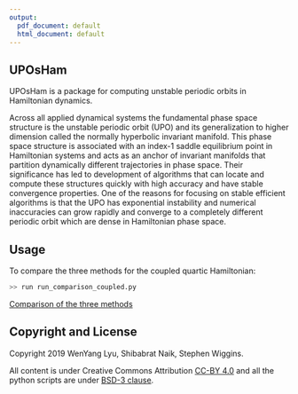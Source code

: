 ```yaml
---
output:
  pdf_document: default
  html_document: default
---
```

## UPOsHam
UPOsHam is a package for computing unstable periodic orbits in Hamiltonian dynamics.

Across all applied dynamical systems the fundamental phase space structure is the unstable periodic orbit (UPO) and its generalization to higher dimension called the normally hyperbolic invariant manifold. This phase space structure is associated with an index-1 saddle equilibrium point in Hamiltonian systems and acts as an anchor of invariant manifolds that partition dynamically different trajectories in phase space. Their significance has led to development of algorithms that can locate and compute these structures quickly with high accuracy and have stable convergence properties. One of the reasons for focusing on stable efficient algorithms is that the UPO has exponential instability and numerical inaccuracies can grow rapidly and converge to a completely different periodic orbit which are dense in Hamiltonian phase space.

## Usage

To compare the three methods for the coupled quartic Hamiltonian:

```python
>> run run_comparison_coupled.py
```
[Comparison of the three methods](https://github.com/WyLyu/UPOsHam/blob/master/tests/comparison_coupled.pdf)


## Copyright and License
Copyright 2019 WenYang Lyu, Shibabrat Naik, Stephen Wiggins. 

All content is under Creative Commons Attribution [CC-BY 4.0](https://creativecommons.org/licenses/by/4.0/legalcode.txt) and all the python scripts are under [BSD-3 clause](https://github.com/WyLyu/UPOsHam/blob/master/LICENSE).

